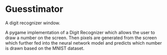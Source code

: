 # Guesstimator
A digit recognizer window.

A pygame implementation of a Digit Recognizer which allows the user to draw a number on the screen. Then pixels are generated from the screen which further fed into the neural network model and predicts which number is drawn based on the MNIST dataset.
